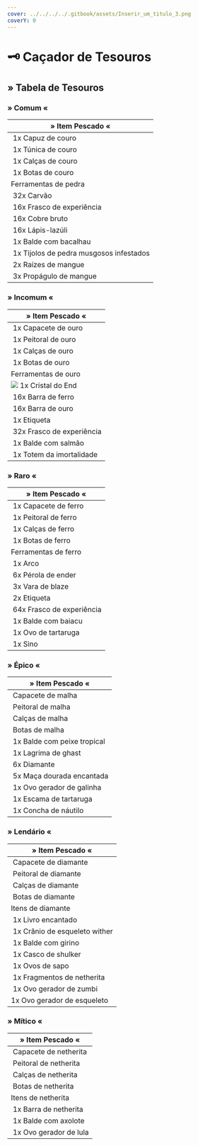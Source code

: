 ```yaml
---
cover: ../../../../.gitbook/assets/Inserir_um_titulo_3.png
coverY: 0
---
```


# 🗝 Caçador de Tesouros

## &#x20;

## » Tabela de Tesouros

### » Comum «

| » Item Pescado «                                                                                                              |
| ----------------------------------------------------------------------------------------------------------------------------- |
| <img src="../../../../.gitbook/assets/image (35).png" alt="" data-size="line"> 1x Capuz de couro                              |
| <img src="../../../../.gitbook/assets/image (40) (1).png" alt="" data-size="line"> 1x Túnica de couro                         |
| <img src="../../../../.gitbook/assets/image (29).png" alt="" data-size="line"> 1x Calças de couro                             |
| <img src="../../../../.gitbook/assets/image (43).png" alt="" data-size="line"> 1x Botas de couro                              |
| Ferramentas de pedra                                                                                                          |
| <img src="../../../../.gitbook/assets/image (5) (1).png" alt="" data-size="line"> 32x Carvão                                  |
| <img src="../../../../.gitbook/assets/image (8) (1) (2).png" alt="" data-size="line"> 16x Frasco de experiência               |
| <img src="../../../../.gitbook/assets/image (4) (3).png" alt="" data-size="line"> 16x Cobre bruto                             |
| <img src="../../../../.gitbook/assets/image (10) (1).png" alt="" data-size="line"> 16x Lápis-lazúli                           |
| <img src="../../../../.gitbook/assets/image (9) (1) (3).png" alt="" data-size="line"> 1x Balde com bacalhau                   |
| <img src="../../../../.gitbook/assets/image (1) (1) (3).png" alt="" data-size="line"> 1x Tijolos de pedra musgosos infestados |
| <img src="../../../../.gitbook/assets/image (7) (3).png" alt="" data-size="line"> 2x Raízes de mangue                         |
| <img src="../../../../.gitbook/assets/image (3) (1).png" alt="" data-size="line"> 3x Propágulo de mangue                      |

### » Incomum «

| » Item Pescado «                                                                                                |
| --------------------------------------------------------------------------------------------------------------- |
| <img src="../../../../.gitbook/assets/image (41).png" alt="" data-size="line"> 1x Capacete de ouro              |
| <img src="../../../../.gitbook/assets/image (34) (1).png" alt="" data-size="line"> 1x Peitoral de ouro          |
| <img src="../../../../.gitbook/assets/image (6) (1).png" alt="" data-size="line"> 1x Calças de ouro             |
| <img src="../../../../.gitbook/assets/image (28).png" alt="" data-size="line"> 1x Botas de ouro                 |
| Ferramentas de ouro                                                                                             |
| ![](<../../../../.gitbook/assets/image (45).png>) 1x Cristal do End                                             |
| <img src="../../../../.gitbook/assets/image (42) (2).png" alt="" data-size="line"> 16x Barra de ferro           |
| <img src="../../../../.gitbook/assets/image (14).png" alt="" data-size="line"> 16x Barra de ouro                |
| <img src="../../../../.gitbook/assets/image (16).png" alt="" data-size="line"> 1x Etiqueta                      |
| <img src="../../../../.gitbook/assets/image (8) (1) (2).png" alt="" data-size="line"> 32x Frasco de experiência |
| <img src="../../../../.gitbook/assets/image (2) (1) (3).png" alt="" data-size="line"> 1x Balde com salmão       |
| <img src="../../../../.gitbook/assets/image (19).png" alt="" data-size="line"> 1x Totem da imortalidade         |

### » Raro «

| » Item Pescado «                                                                                                |
| --------------------------------------------------------------------------------------------------------------- |
| <img src="../../../../.gitbook/assets/image (7) (1) (3).png" alt="" data-size="line"> 1x Capacete de ferro      |
| <img src="../../../../.gitbook/assets/image (32).png" alt="" data-size="line"> 1x Peitoral de ferro             |
| <img src="../../../../.gitbook/assets/image (31) (1).png" alt="" data-size="line"> 1x Calças de ferro           |
| <img src="../../../../.gitbook/assets/image (39).png" alt="" data-size="line"> 1x Botas de ferro                |
| Ferramentas de ferro                                                                                            |
| <img src="../../../../.gitbook/assets/image (10) (2).png" alt="" data-size="line"> 1x Arco                      |
| <img src="../../../../.gitbook/assets/image (13).png" alt="" data-size="line"> 6x Pérola de ender               |
| <img src="../../../../.gitbook/assets/image (52) (1).png" alt="" data-size="line"> 3x Vara de blaze             |
| <img src="../../../../.gitbook/assets/image (16).png" alt="" data-size="line"> 2x Etiqueta                      |
| <img src="../../../../.gitbook/assets/image (8) (1) (2).png" alt="" data-size="line"> 64x Frasco de experiência |
| <img src="../../../../.gitbook/assets/image (49).png" alt="" data-size="line"> 1x Balde com baiacu              |
|  <img src="../../../../.gitbook/assets/image (50).png" alt="" data-size="line"> 1x Ovo de tartaruga             |
| <img src="../../../../.gitbook/assets/image (11) (2).png" alt="" data-size="line"> 1x Sino                      |

### » Épico «

| » Item Pescado «                                                                                             |
| ------------------------------------------------------------------------------------------------------------ |
| <img src="../../../../.gitbook/assets/image (42) (1).png" alt="" data-size="line"> Capacete de malha         |
| <img src="../../../../.gitbook/assets/image (44).png" alt="" data-size="line"> Peitoral de malha             |
| <img src="../../../../.gitbook/assets/image (33) (1).png" alt="" data-size="line"> Calças de malha           |
| <img src="../../../../.gitbook/assets/image (37) (1).png" alt="" data-size="line"> Botas de malha            |
| <img src="../../../../.gitbook/assets/image (48).png" alt="" data-size="line"> 1x Balde com peixe tropical   |
| <img src="../../../../.gitbook/assets/image (31).png" alt="" data-size="line"> 1x Lagrima de ghast           |
| <img src="../../../../.gitbook/assets/image (26) (2).png" alt="" data-size="line"> 6x Diamante               |
| <img src="../../../../.gitbook/assets/image (34).png" alt="" data-size="line"> 5x Maça dourada encantada     |
|  <img src="../../../../.gitbook/assets/image (6) (4).png" alt="" data-size="line"> 1x Ovo gerador de galinha |
| <img src="../../../../.gitbook/assets/image (53).png" alt="" data-size="line"> 1x Escama de tartaruga        |
| <img src="../../../../.gitbook/assets/image (7) (1).png" alt="" data-size="line"> 1x Concha de náutilo       |

### » Lendário «

| » Item Pescado «                                                                                             |
| ------------------------------------------------------------------------------------------------------------ |
| <img src="../../../../.gitbook/assets/image (2) (3).png" alt="" data-size="line"> Capacete de diamante       |
| <img src="../../../../.gitbook/assets/image (26) (1).png" alt="" data-size="line"> Peitoral de diamante      |
| <img src="../../../../.gitbook/assets/image (27) (1).png" alt="" data-size="line"> Calças de diamante        |
| <img src="../../../../.gitbook/assets/image (30) (1).png" alt="" data-size="line"> Botas de diamante         |
| Itens de diamante                                                                                            |
| <img src="../../../../.gitbook/assets/image (15).png" alt="" data-size="line"> 1x Livro encantado            |
| <img src="../../../../.gitbook/assets/image (21).png" alt="" data-size="line"> 1x Crânio de esqueleto wither |
| <img src="../../../../.gitbook/assets/image (18).png" alt="" data-size="line"> 1x Balde com girino           |
| <img src="../../../../.gitbook/assets/image (25).png" alt="" data-size="line"> 1x Casco de shulker           |
| <img src="../../../../.gitbook/assets/image (47).png" alt="" data-size="line"> 1x Ovos de sapo               |
| <img src="../../../../.gitbook/assets/image (46).png" alt="" data-size="line"> 1x Fragmentos de netherita    |
| <img src="../../../../.gitbook/assets/image (3) (3).png" alt="" data-size="line"> 1x Ovo gerador de zumbi    |
| <img src="../../../../.gitbook/assets/image (30).png" alt="" data-size="line">1x Ovo gerador de esqueleto    |

### » Mítico «

| » Item Pescado «                                                                                         |
| -------------------------------------------------------------------------------------------------------- |
| <img src="../../../../.gitbook/assets/image (36).png" alt="" data-size="line"> Capacete de netherita     |
| <img src="../../../../.gitbook/assets/image (8) (2).png" alt="" data-size="line"> Peitoral de netherita  |
| <img src="../../../../.gitbook/assets/image (38).png" alt="" data-size="line"> Calças de netherita       |
| <img src="../../../../.gitbook/assets/image (1) (3).png" alt="" data-size="line"> Botas de netherita     |
| Itens de netherita                                                                                       |
| <img src="../../../../.gitbook/assets/image (7) (4).png" alt="" data-size="line"> 1x Barra de netherita  |
| <img src="../../../../.gitbook/assets/image (5) (3).png" alt="" data-size="line"> 1x Balde com axolote   |
| <img src="../../../../.gitbook/assets/image (1) (4).png" alt="" data-size="line"> 1x Ovo gerador de lula |
